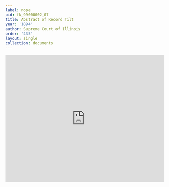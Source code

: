 ```yaml
---
label: nope
pid: fk_99000002_07
title: Abstract of Record Tilt
year: '1894'
author: Supreme Court of Illinois
order: '435'
layout: single
collection: documents
---
```

<iframe src="https://northwestern.app.box.com/embed/s/suuzoac5cbf7eaieplm82og10brl04ud?sortColumn=date&view=list" width="500" height="400" frameborder="0" allowfullscreen webkitallowfullscreen msallowfullscreen></iframe>
